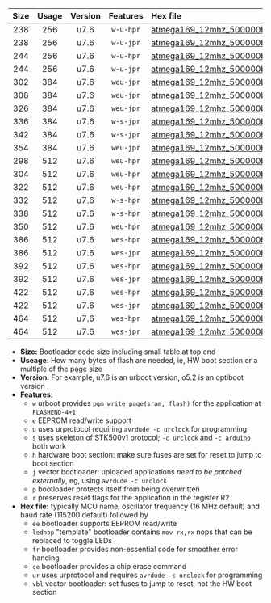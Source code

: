 |Size|Usage|Version|Features|Hex file|
|:-:|:-:|:-:|:-:|:--|
|238|256|u7.6|`w-u-hpr`|[atmega169_12mhz_500000bps_ur.hex](https://raw.githubusercontent.com/stefanrueger/urboot/main/bootloaders/atmega169/fcpu_12mhz/500000_bps/atmega169_12mhz_500000bps_ur.hex)|
|238|256|u7.6|`w-u-jpr`|[atmega169_12mhz_500000bps_ur_vbl.hex](https://raw.githubusercontent.com/stefanrueger/urboot/main/bootloaders/atmega169/fcpu_12mhz/500000_bps/atmega169_12mhz_500000bps_ur_vbl.hex)|
|244|256|u7.6|`w-u-hpr`|[atmega169_12mhz_500000bps_lednop_ur.hex](https://raw.githubusercontent.com/stefanrueger/urboot/main/bootloaders/atmega169/fcpu_12mhz/500000_bps/atmega169_12mhz_500000bps_lednop_ur.hex)|
|244|256|u7.6|`w-u-jpr`|[atmega169_12mhz_500000bps_lednop_ur_vbl.hex](https://raw.githubusercontent.com/stefanrueger/urboot/main/bootloaders/atmega169/fcpu_12mhz/500000_bps/atmega169_12mhz_500000bps_lednop_ur_vbl.hex)|
|302|384|u7.6|`weu-jpr`|[atmega169_12mhz_500000bps_ee_ur_vbl.hex](https://raw.githubusercontent.com/stefanrueger/urboot/main/bootloaders/atmega169/fcpu_12mhz/500000_bps/atmega169_12mhz_500000bps_ee_ur_vbl.hex)|
|308|384|u7.6|`weu-jpr`|[atmega169_12mhz_500000bps_ee_lednop_ur_vbl.hex](https://raw.githubusercontent.com/stefanrueger/urboot/main/bootloaders/atmega169/fcpu_12mhz/500000_bps/atmega169_12mhz_500000bps_ee_lednop_ur_vbl.hex)|
|326|384|u7.6|`weu-jpr`|[atmega169_12mhz_500000bps_ee_lednop_fr_ur_vbl.hex](https://raw.githubusercontent.com/stefanrueger/urboot/main/bootloaders/atmega169/fcpu_12mhz/500000_bps/atmega169_12mhz_500000bps_ee_lednop_fr_ur_vbl.hex)|
|336|384|u7.6|`w-s-jpr`|[atmega169_12mhz_500000bps_vbl.hex](https://raw.githubusercontent.com/stefanrueger/urboot/main/bootloaders/atmega169/fcpu_12mhz/500000_bps/atmega169_12mhz_500000bps_vbl.hex)|
|342|384|u7.6|`w-s-jpr`|[atmega169_12mhz_500000bps_lednop_vbl.hex](https://raw.githubusercontent.com/stefanrueger/urboot/main/bootloaders/atmega169/fcpu_12mhz/500000_bps/atmega169_12mhz_500000bps_lednop_vbl.hex)|
|354|384|u7.6|`weu-jpr`|[atmega169_12mhz_500000bps_ee_lednop_fr_ce_ur_vbl.hex](https://raw.githubusercontent.com/stefanrueger/urboot/main/bootloaders/atmega169/fcpu_12mhz/500000_bps/atmega169_12mhz_500000bps_ee_lednop_fr_ce_ur_vbl.hex)|
|298|512|u7.6|`weu-hpr`|[atmega169_12mhz_500000bps_ee_ur.hex](https://raw.githubusercontent.com/stefanrueger/urboot/main/bootloaders/atmega169/fcpu_12mhz/500000_bps/atmega169_12mhz_500000bps_ee_ur.hex)|
|304|512|u7.6|`weu-hpr`|[atmega169_12mhz_500000bps_ee_lednop_ur.hex](https://raw.githubusercontent.com/stefanrueger/urboot/main/bootloaders/atmega169/fcpu_12mhz/500000_bps/atmega169_12mhz_500000bps_ee_lednop_ur.hex)|
|322|512|u7.6|`weu-hpr`|[atmega169_12mhz_500000bps_ee_lednop_fr_ur.hex](https://raw.githubusercontent.com/stefanrueger/urboot/main/bootloaders/atmega169/fcpu_12mhz/500000_bps/atmega169_12mhz_500000bps_ee_lednop_fr_ur.hex)|
|332|512|u7.6|`w-s-hpr`|[atmega169_12mhz_500000bps.hex](https://raw.githubusercontent.com/stefanrueger/urboot/main/bootloaders/atmega169/fcpu_12mhz/500000_bps/atmega169_12mhz_500000bps.hex)|
|338|512|u7.6|`w-s-hpr`|[atmega169_12mhz_500000bps_lednop.hex](https://raw.githubusercontent.com/stefanrueger/urboot/main/bootloaders/atmega169/fcpu_12mhz/500000_bps/atmega169_12mhz_500000bps_lednop.hex)|
|350|512|u7.6|`weu-hpr`|[atmega169_12mhz_500000bps_ee_lednop_fr_ce_ur.hex](https://raw.githubusercontent.com/stefanrueger/urboot/main/bootloaders/atmega169/fcpu_12mhz/500000_bps/atmega169_12mhz_500000bps_ee_lednop_fr_ce_ur.hex)|
|386|512|u7.6|`wes-hpr`|[atmega169_12mhz_500000bps_ee.hex](https://raw.githubusercontent.com/stefanrueger/urboot/main/bootloaders/atmega169/fcpu_12mhz/500000_bps/atmega169_12mhz_500000bps_ee.hex)|
|386|512|u7.6|`wes-jpr`|[atmega169_12mhz_500000bps_ee_vbl.hex](https://raw.githubusercontent.com/stefanrueger/urboot/main/bootloaders/atmega169/fcpu_12mhz/500000_bps/atmega169_12mhz_500000bps_ee_vbl.hex)|
|392|512|u7.6|`wes-hpr`|[atmega169_12mhz_500000bps_ee_lednop.hex](https://raw.githubusercontent.com/stefanrueger/urboot/main/bootloaders/atmega169/fcpu_12mhz/500000_bps/atmega169_12mhz_500000bps_ee_lednop.hex)|
|392|512|u7.6|`wes-jpr`|[atmega169_12mhz_500000bps_ee_lednop_vbl.hex](https://raw.githubusercontent.com/stefanrueger/urboot/main/bootloaders/atmega169/fcpu_12mhz/500000_bps/atmega169_12mhz_500000bps_ee_lednop_vbl.hex)|
|422|512|u7.6|`wes-hpr`|[atmega169_12mhz_500000bps_ee_lednop_fr.hex](https://raw.githubusercontent.com/stefanrueger/urboot/main/bootloaders/atmega169/fcpu_12mhz/500000_bps/atmega169_12mhz_500000bps_ee_lednop_fr.hex)|
|422|512|u7.6|`wes-jpr`|[atmega169_12mhz_500000bps_ee_lednop_fr_vbl.hex](https://raw.githubusercontent.com/stefanrueger/urboot/main/bootloaders/atmega169/fcpu_12mhz/500000_bps/atmega169_12mhz_500000bps_ee_lednop_fr_vbl.hex)|
|464|512|u7.6|`wes-hpr`|[atmega169_12mhz_500000bps_ee_lednop_fr_ce.hex](https://raw.githubusercontent.com/stefanrueger/urboot/main/bootloaders/atmega169/fcpu_12mhz/500000_bps/atmega169_12mhz_500000bps_ee_lednop_fr_ce.hex)|
|464|512|u7.6|`wes-jpr`|[atmega169_12mhz_500000bps_ee_lednop_fr_ce_vbl.hex](https://raw.githubusercontent.com/stefanrueger/urboot/main/bootloaders/atmega169/fcpu_12mhz/500000_bps/atmega169_12mhz_500000bps_ee_lednop_fr_ce_vbl.hex)|

- **Size:** Bootloader code size including small table at top end
- **Useage:** How many bytes of flash are needed, ie, HW boot section or a multiple of the page size
- **Version:** For example, u7.6 is an urboot version, o5.2 is an optiboot version
- **Features:**
  + `w` urboot provides `pgm_write_page(sram, flash)` for the application at `FLASHEND-4+1`
  + `e` EEPROM read/write support
  + `u` uses urprotocol requiring `avrdude -c urclock` for programming
  + `s` uses skeleton of STK500v1 protocol; `-c urclock` and `-c arduino` both work
  + `h` hardware boot section: make sure fuses are set for reset to jump to boot section
  + `j` vector bootloader: uploaded applications *need to be patched externally*, eg, using `avrdude -c urclock`
  + `p` bootloader protects itself from being overwritten
  + `r` preserves reset flags for the application in the register R2
- **Hex file:** typically MCU name, oscillator frequency (16 MHz default) and baud rate (115200 default) followed by
  + `ee` bootloader supports EEPROM read/write
  + `lednop` "template" bootloader contains `mov rx,rx` nops that can be replaced to toggle LEDs
  + `fr` bootloader provides non-essential code for smoother error handing
  + `ce` bootloader provides a chip erase command
  + `ur` uses urprotocol and requires `avrdude -c urclock` for programming
  + `vbl` vector bootloader: set fuses to jump to reset, not the HW boot section
